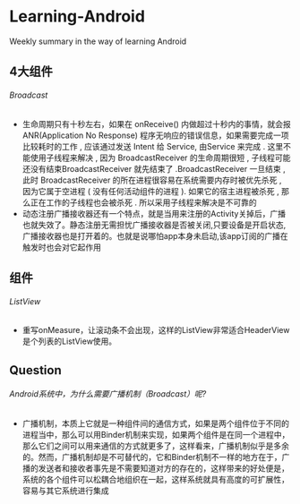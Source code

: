 Learning-Android
================

Weekly summary in the way of learning Android

## 4大组件
###### Broadcast
* 生命周期只有十秒左右，如果在 onReceive() 内做超过十秒内的事情，就会报ANR(Application No Response) 程序无响应的错误信息，如果需要完成一项比较耗时的工作 , 应该通过发送 Intent 给 Service, 由Service 来完成 . 这里不能使用子线程来解决 , 因为 BroadcastReceiver 的生命周期很短 , 子线程可能还没有结束BroadcastReceiver 就先结束了 .BroadcastReceiver 一旦结束 , 此时 BroadcastReceiver 的所在进程很容易在系统需要内存时被优先杀死 , 因为它属于空进程 ( 没有任何活动组件的进程 ). 如果它的宿主进程被杀死 , 那么正在工作的子线程也会被杀死 . 所以采用子线程来解决是不可靠的
* 动态注册广播接收器还有一个特点，就是当用来注册的Activity关掉后，广播也就失效了。静态注册无需担忧广播接收器是否被关闭,只要设备是开启状态,广播接收器也是打开着的。也就是说哪怕app本身未启动,该app订阅的广播在触发时也会对它起作用

## 组件
###### ListView
* 重写onMeasure，让滚动条不会出现，这样的ListView非常适合HeaderView是个列表的ListView使用。

## Question
###### Android系统中，为什么需要广播机制（Broadcast）呢?
*  广播机制，本质上它就是一种组件间的通信方式，如果是两个组件位于不同的进程当中，那么可以用Binder机制来实现，如果两个组件是在同一个进程中，那么它们之间可以用来通信的方式就更多了，这样看来，广播机制似乎是多余的。然而，广播机制却是不可替代的，它和Binder机制不一样的地方在于，广播的发送者和接收者事先是不需要知道对方的存在的，这样带来的好处便是，系统的各个组件可以松耦合地组织在一起，这样系统就具有高度的可扩展性，容易与其它系统进行集成


